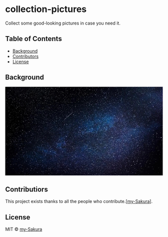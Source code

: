 # collection-pictures
Collect some good-looking pictures in case you need it.

## Table of Contents
- [Background](https://github.com/my-Sakura/collection-pictures#background)
- [Contributors](https://github.com/my-Sakura/collection-pictures#contributiors)
- [License](https://github.com/my-Sakura/collection-pictures#license)

## Background
![](https://github.com/my-Sakura/collection-pictures/blob/main/background/starray-sky.jpeg)
## Contributiors
This project exists thanks to all the people who contribute.[[my-Sakura](https://github.com/my-Sakura/)].
## License
MIT © [my-Sakura](https://github.com/my-Sakura/)

